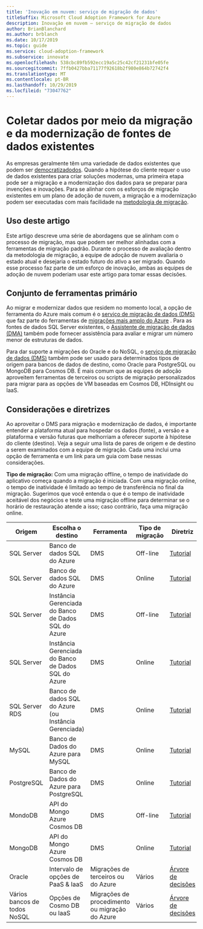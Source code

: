 ```yaml
---
title: 'Inovação em nuvem: serviço de migração de dados'
titleSuffix: Microsoft Cloud Adoption Framework for Azure
description: Inovação em nuvem – serviço de migração de dados
author: BrianBlanchard
ms.author: brblanch
ms.date: 10/17/2019
ms.topic: guide
ms.service: cloud-adoption-framework
ms.subservice: innovate
ms.openlocfilehash: 538cbc89fb592ecc19a5c25c42cf21231bfe05fe
ms.sourcegitcommit: 7ffb0427bba71177f92618b2f980e864b72742f4
ms.translationtype: MT
ms.contentlocale: pt-BR
ms.lasthandoff: 10/29/2019
ms.locfileid: "73047762"
---
```

# <a name="collect-data-through-the-migration-and-modernization-of-existing-data-sources"></a>Coletar dados por meio da migração e da modernização de fontes de dados existentes

As empresas geralmente têm uma variedade de dados existentes que podem ser [democratizadodos](../considerations/data.md). Quando a hipótese do cliente requer o uso de dados existentes para criar soluções modernas, uma primeira etapa pode ser a migração e a modernização dos dados para se preparar para invenções e inovações. Para se alinhar com os esforços de migração existentes em um plano de adoção de nuvem, a migração e a modernização podem ser executadas com mais facilidade na [metodologia de migração](../../migrate/index.md).

## <a name="use-of-this-article"></a>Uso deste artigo

Este artigo descreve uma série de abordagens que se alinham com o processo de migração, mas que podem ser melhor alinhadas com a ferramentas de migração padrão. Durante o processo de avaliação dentro da metodologia de migração, a equipe de adoção de nuvem avaliaria o estado atual e desejaria o estado futuro do ativo a ser migrado. Quando esse processo faz parte de um esforço de inovação, ambas as equipes de adoção de nuvem poderiam usar este artigo para tomar essas decisões.

## <a name="primary-toolset"></a>Conjunto de ferramentas primário

Ao migrar e modernizar dados que residem no momento local, a opção de ferramenta do Azure mais comum é o [serviço de migração de dados (DMS)](https://docs.microsoft.com/azure/dms) que faz parte do ferramentas de [migrações mais amplo do Azure](https://docs.microsoft.com/azure/migrate/migrate-services-overview) . Para as fontes de dados SQL Server existentes, o [Assistente de migração de dados (DMA)](https://docs.microsoft.com/sql/dma/dma-overview) também pode fornecer assistência para avaliar e migrar um número menor de estruturas de dados.

Para dar suporte a migrações do Oracle e do NoSQL, o [serviço de migração de dados (DMS)](https://docs.microsoft.com/azure/dms) também pode ser usado para determinados tipos de origem para bancos de dados de destino, como Oracle para PostgreSQL ou MongoDB para Cosmos DB. É mais comum que as equipes de adoção aproveitem ferramentas de terceiros ou scripts de migração personalizados para migrar para as opções de VM baseadas em Cosmos DB, HDInsight ou IaaS.

## <a name="considerations-and-guidance"></a>Considerações e diretrizes

Ao aproveitar o DMS para migração e modernização de dados, é importante entender a plataforma atual para hospedar os dados (fonte), a versão e a plataforma e versão futuras que melhorriam a oferecer suporte à hipótese do cliente (destino). Veja a seguir uma lista de pares de origem e de destino a serem examinados com a equipe de migração. Cada uma inclui uma opção de ferramenta e um link para um guia com base nessas considerações.

**Tipo de migração:** Com uma migração offline, o tempo de inatividade do aplicativo começa quando a migração é iniciada. Com uma migração online, o tempo de inatividade é limitado ao tempo de transferência no final da migração. Sugerimos que você entenda o que é o tempo de inatividade aceitável dos negócios e teste uma migração offline para determinar se o horário de restauração atende a isso; caso contrário, faça uma migração online.

|Origem  |Escolha o destino  |Ferramenta  |Tipo de migração  |Diretriz  |
|---------|---------|---------|---------|---------|
|SQL Server|Banco de dados SQL do Azure|DMS|Off-line|[Tutorial](https://docs.microsoft.com/azure/dms/tutorial-sql-server-to-azure-sql)|
|SQL Server|Banco de dados SQL do Azure|DMS|Online|[Tutorial](https://docs.microsoft.com/azure/dms/tutorial-sql-server-azure-sql-online)|
|SQL Server|Instância Gerenciada do Banco de Dados SQL do Azure|DMS|Off-line|[Tutorial](https://docs.microsoft.com/azure/dms/tutorial-sql-server-to-managed-instance)|
|SQL Server|Instância Gerenciada do Banco de Dados SQL do Azure|DMS|Online|[Tutorial](https://docs.microsoft.com/azure/dms/tutorial-sql-server-managed-instance-online)|
|SQL Server RDS|Banco de dados SQL do Azure (ou Instância Gerenciada)|DMS|Online|[Tutorial](https://docs.microsoft.com/azure/dms/tutorial-rds-sql-server-azure-sql-and-managed-instance-online)|
|MySQL|Banco de Dados do Azure para MySQL|DMS|Online|[Tutorial](https://docs.microsoft.com/azure/dms/tutorial-mysql-azure-mysql-online)|
|PostgreSQL|Banco de Dados do Azure para PostgreSQL|DMS|Online|[Tutorial](https://docs.microsoft.com/azure/dms/tutorial-postgresql-azure-postgresql-online)|
|MondoDB|API do Mongo Azure Cosmos DB|DMS|Off-line|[Tutorial](https://docs.microsoft.com/azure/dms/tutorial-mongodb-cosmos-db)|
|MongoDB|API do Mongo Azure Cosmos DB|DMS|Online|[Tutorial](https://docs.microsoft.com/azure/dms/tutorial-mongodb-cosmos-db-online)|
|Oracle|Intervalo de opções de PaaS & IaaS|Migrações de terceiros ou do Azure|Vários|[Árvore de decisões](../../migrate/expanded-scope/data-oracle-migration.md)|
|Vários bancos de todos NoSQL|Opções de Cosmo DB ou IaaS|Migrações de procedimento ou migração do Azure|Vários|[Árvore de decisões](../../migrate/expanded-scope/data-no-sql-migration.md)|
